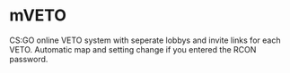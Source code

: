 # mVETO
CS:GO online VETO system with seperate lobbys and invite links for each VETO. Automatic map and setting change if you entered the RCON password.
